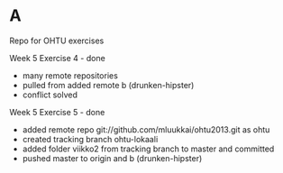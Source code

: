 A
=======
Repo for OHTU exercises

Week 5 Exercise 4 - done
- many remote repositories
- pulled from added remote b (drunken-hipster)
- conflict solved

Week 5 Exercise 5 - done
- added remote repo git://github.com/mluukkai/ohtu2013.git as ohtu
- created tracking branch ohtu-lokaali
- added folder viikko2 from tracking branch to master and committed
- pushed master to origin and b (drunken-hipster)